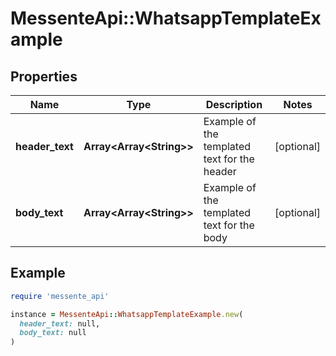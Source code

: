 # MessenteApi::WhatsappTemplateExample

## Properties

| Name | Type | Description | Notes |
| ---- | ---- | ----------- | ----- |
| **header_text** | **Array&lt;Array&lt;String&gt;&gt;** | Example of the templated text for the header | [optional] |
| **body_text** | **Array&lt;Array&lt;String&gt;&gt;** | Example of the templated text for the body | [optional] |

## Example

```ruby
require 'messente_api'

instance = MessenteApi::WhatsappTemplateExample.new(
  header_text: null,
  body_text: null
)
```

